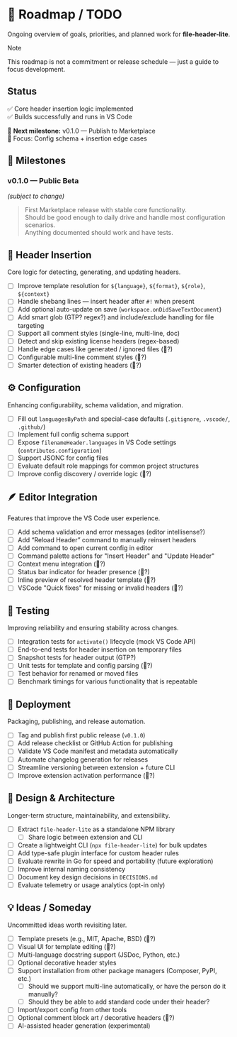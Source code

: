 <!-- Roadmap.md -->

# 📘 Roadmap / TODO

Ongoing overview of goals, priorities, and planned work for **file-header-lite**.

> [!NOTE]
> This roadmap is not a commitment or release schedule — just a guide to focus development.

## Status

✅ Core header insertion logic implemented  
✅ Builds successfully and runs in VS Code

📅 **Next milestone:** v0.1.0 — Publish to Marketplace  
🎯 Focus: Config schema + insertion edge cases

## 🏁 Milestones

### **v0.1.0 — Public Beta**

_(subject to change)_

> First Marketplace release with stable core functionality.  
> Should be good enough to daily drive and handle most configuration scenarios.  
> Anything documented should work and have tests.

## 🧩 Header Insertion

Core logic for detecting, generating, and updating headers.

- [ ] Improve template resolution for `${language}`, `${format}`, `${role}`, `${context}`
- [ ] Handle shebang lines — insert header after `#!` when present
- [ ] Add optional auto-update on save (`workspace.onDidSaveTextDocument`)
- [ ] Add smart glob (GTP? regex?) and include/exclude handling for file targeting
- [ ] Support all comment styles (single-line, multi-line, doc)
- [ ] Detect and skip existing license headers (regex-based)
- [ ] Handle edge cases like generated / ignored files (🤖?)
- [ ] Configurable multi-line comment styles (🤖?)
- [ ] Smarter detection of existing headers (🤖?)

## ⚙️ Configuration

Enhancing configurability, schema validation, and migration.

- [ ] Fill out `languagesByPath` and special-case defaults (`.gitignore`, `.vscode/`, `.github/`)
- [ ] Implement full config schema support
- [ ] Expose `filenameHeader.languages` in VS Code settings (`contributes.configuration`)
- [ ] Support JSONC for config files
- [ ] Evaluate default role mappings for common project structures
- [ ] Improve config discovery / override logic (🤖?)

## 🪶 Editor Integration

Features that improve the VS Code user experience.

- [ ] Add schema validation and error messages (editor intellisense?)
- [ ] Add “Reload Header” command to manually reinsert headers
- [ ] Add command to open current config in editor
- [ ] Command palette actions for "Insert Header" and "Update Header"
- [ ] Context menu integration (🤖?)
- [ ] Status bar indicator for header presence (🤖?)
- [ ] Inline preview of resolved header template (🤖?)
- [ ] VSCode "Quick fixes" for missing or invalid headers (🤖?)

## 🧪 Testing

Improving reliability and ensuring stability across changes.

- [ ] Integration tests for `activate()` lifecycle (mock VS Code API)
- [ ] End-to-end tests for header insertion on temporary files
- [ ] Snapshot tests for header output (GTP?)
- [ ] Unit tests for template and config parsing (🤖?)
- [ ] Test behavior for renamed or moved files
- [ ] Benchmark timings for various functionality that is repeatable

## 🚀 Deployment

Packaging, publishing, and release automation.

- [ ] Tag and publish first public release (`v0.1.0`)
- [ ] Add release checklist or GitHub Action for publishing
- [ ] Validate VS Code manifest and metadata automatically
- [ ] Automate changelog generation for releases
- [ ] Streamline versioning between extension + future CLI
- [ ] Improve extension activation performance (🤖?)

## 🧭 Design & Architecture

Longer-term structure, maintainability, and extensibility.

- [ ] Extract `file-header-lite` as a standalone NPM library
  - [ ] Share logic between extension and CLI
- [ ] Create a lightweight CLI (`npx file-header-lite`) for bulk updates
- [ ] Add type-safe plugin interface for custom header rules
- [ ] Evaluate rewrite in Go for speed and portability (future exploration)
- [ ] Improve internal naming consistency
- [ ] Document key design decisions in `DECISIONS.md`
- [ ] Evaluate telemetry or usage analytics (opt-in only)

## 💡 Ideas / Someday

Uncommitted ideas worth revisiting later.

- [ ] Template presets (e.g., MIT, Apache, BSD) (🤖?)
- [ ] Visual UI for template editing (🤖?)
- [ ] Multi-language docstring support (JSDoc, Python, etc.)
- [ ] Optional decorative header styles
- [ ] Support installation from other package managers (Composer, PyPI, etc.)
  - [ ] Should we support multi-line automatically, or have the person do it manually?
  - [ ] Should they be able to add standard code under their header?
- [ ] Import/export config from other tools
- [ ] Optional comment block art / decorative headers (🤖?)
- [ ] AI-assisted header generation (experimental)
